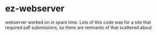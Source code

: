 # ez-webserver
webserver worked on in spare time.  Lots of this code was for a site that required pdf submissions, so there are remnants of that scattered about

